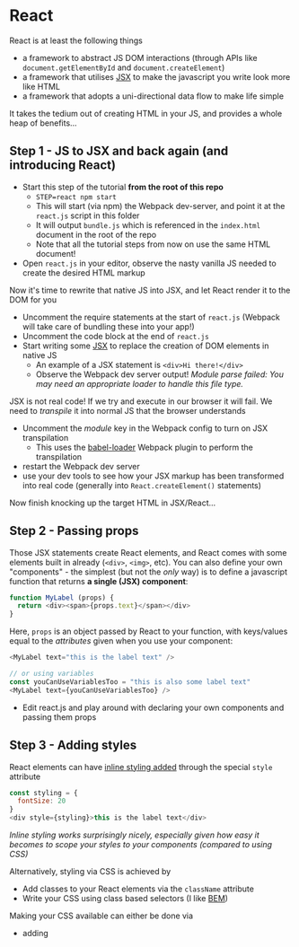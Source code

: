# React

React is at least the following things
- a framework to abstract JS DOM interactions (through APIs like `document.getElementById` and `document.createElement`)
- a framework that utilises [JSX](https://jsx.github.io/) to make the javascript you write look more like HTML
- a framework that adopts a uni-directional data flow to make life simple

It takes the tedium out of creating HTML in your JS, and provides a whole heap of benefits...

## Step 1 - JS to JSX and back again (and introducing React)

- Start this step of the tutorial **from the root of this repo**
  - ```STEP=react npm start```
  - This will start (via npm) the Webpack dev-server, and point it at the `react.js` script in this folder
  - It will output `bundle.js` which is referenced in the `index.html` document in the root of the repo
  - Note that all the tutorial steps from now on use the same HTML document!
- Open `react.js` in your editor, observe the nasty vanilla JS needed to create the desired HTML markup

Now it's time to rewrite that native JS into JSX, and let React render it to the DOM for you
- Uncomment the require statements at the start of `react.js` (Webpack will take care of bundling these into your app!)
- Uncomment the code block at the end of `react.js`
- Start writing some [JSX](https://facebook.github.io/react/docs/introducing-jsx.html) to replace the creation of DOM elements in native JS
  - An example of a JSX statement is `<div>Hi there!</div>`
  - Observe the Webpack dev server output! *Module parse failed: You may need an appropriate loader to handle this file type.*

JSX is not real code! If we try and execute in our browser it will fail. We need to *transpile* it into normal JS that the browser understands
- Uncomment the *module* key in the Webpack config to turn on JSX transpilation
  - This uses the [babel-loader](https://github.com/babel/babel-loader) Webpack plugin to perform the transpilation
- restart the Webpack dev server
- use your dev tools to see how your JSX markup has been transformed into real code (generally into `React.createElement()` statements)

Now finish knocking up the target HTML in JSX/React...

## Step 2 - Passing props

Those JSX statements create React elements, and React comes with some elements built in already (`<div>`, `<img>`, etc). You can also define your own "components" - the simplest (but not the *only* way) is to define a javascript function that returns **a single (JSX) component**:

```javascript
function MyLabel (props) {
  return <div><span>{props.text}</span></div>
}
```

Here, `props` is an object passed by React to your function, with keys/values equal to the *attributes* given when you use your component:

```javascript
<MyLabel text="this is the label text" />

// or using variables
const youCanUseVariablesToo = "this is also some label text"
<MyLabel text={youCanUseVariablesToo} />
```

- Edit react.js and play around with declaring your own components and passing them props

## Step 3 - Adding styles

React elements can have [inline styling added](https://facebook.github.io/react/docs/dom-elements.html#style) through the special `style` attribute

```javascript
const styling = {
  fontSize: 20
}
<div style={styling}>this is the label text</div>
```

*Inline styling works surprisingly nicely, especially given how easy it becomes to scope your styles to your components (compared to using CSS)*

Alternatively, styling via CSS is achieved by
- Add classes to your React elements via the `className` attribute
- Write your CSS using class based selectors (I like [BEM](http://getbem.com/introduction/))

Making your CSS available can either be done via
- adding <style> or <link> tags to your HTML document
- `require`ing your CSS files into your JS and letting Webpack bundle it into your build!
  - this requires some extra [*Webpack loaders* to handle the CSS](https://Webpack.github.io/docs/stylesheets.html)

**Go on, add some styling to your app!**

## Step 4 - Triggering actions

React elements support attributes, such as `onClick`, that can be assigned [functions to handle events](https://facebook.github.io/react/docs/handling-events.html)

- Bring in the `Clickable` component (from `clickable.js`) to your app and click it!
- Note how this uses the ES6 [class](https://developer.mozilla.org/en/docs/Web/JavaScript/Reference/Classes) to define a React Component
- Note how the action can be passed in as a prop, try it!

## Step 5 - State

Previously our React components where simple functions that were passed props and rendered themselves. These are **super simple** to reason about, but limited in what they can do - they have no state!

### Task
Turn `Clickable` into a simple counter that displays the number of times it has been clicked
- set some state in the constructor via `this.state = {}`
  - note your components state is just a simple object
- access that state in your render function via `this.state` (the same way you access `this.props`)
- update that state in your action handler
  - **DO NOT MUTATE `this.state` directly**
  - instead use pass an object with any updated state to `this.setState()`

What's super nice here is **React will take care of re-rendering your component after a state change!**. Make sure you read the official docs on [using React component state correctly](https://facebook.github.io/react/docs/state-and-lifecycle.html#using-state-correctly)

*Declaring your Components as classes also allows you to hook into other [React lifecycle events](https://facebook.github.io/react/docs/react-component.html) which is useful for optimizations (e.g. avoiding re-renders) and other advanced usage*

## Step 6 - Uni-directional flow

Diagram

Within a hierarchy of React components
- Starting with some state, React **renders** all your components (passing that state via props down through your component hierarchy)
- When components are interacted with **actions** are invoked
- These actions call **setState** which merges any passed state with that component's current state
- In response to setState being called, React **re-renders** your component (and it's children) with the new state

### Task
Build a UI that:
- displays a row of four "Tiles", each containing a name, that sit over a "Watching Bar"
- the Watching Bar should initially contain the text "You are watching: nothing"
- when you click the Tiles, update the Watching Bar to read "You are watching: {name}"

An example solution to this is given in react-task-solution.js

*The key learning from this task is that when components start influencing the state of other components, things start to become complicated...*

## More info

The official [React Quick Start](https://facebook.github.io/react/docs/hello-world.html) is really good
